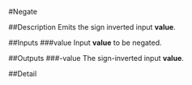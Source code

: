 #Negate

##Description
Emits the sign inverted input **value**.

##Inputs
###value
Input **value** to be negated.

##Outputs
###-value
The sign-inverted input **value**.

##Detail

